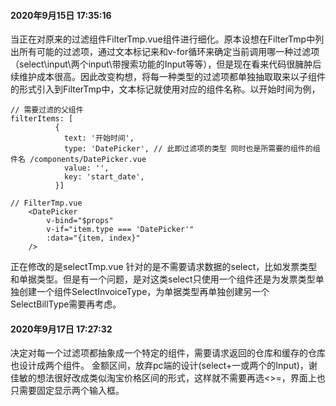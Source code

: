 #### 2020年9月15日 17:35:16
当正在对原来的过滤组件FilterTmp.vue组件进行细化。原本设想在FilterTmp中列出所有可能的过滤项，通过文本标记来和v-for循环来确定当前调用哪一种过滤项（select\input\两个input\带搜索功能的Input等等），但是现在看来代码很臃肿后续维护成本很高。因此改变构想，将每一种类型的过滤项都单独抽取取来以子组件的形式引入到FilterTmp中，文本标记就使用对应的组件名称。以开始时间为例，
```
// 需要过滤的父组件
filterItems: [
          {
            text: '开始时间',
            type: 'DatePicker', // 此即过滤项的类型 同时也是所需要的组件的组件名 /components/DatePicker.vue
            value: '',
            key: 'start_date',
          }]

// FilterTmp.vue
    <DatePicker
        v-bind="$props"
        v-if="item.type === 'DatePicker'"
        :data="{item, index}"
    />
```

正在修改的是selectTmp.vue 针对的是不需要请求数据的select，比如发票类型和单据类型。但是有一个问题，是对这类select只使用一个组件还是为发票类型单独创建一个组件SelectInvoiceType，为单据类型再单独创建另一个SelectBillType需要再考虑。

#### 2020年9月17日 17:27:32
决定对每一个过滤项都抽象成一个特定的组件，需要请求返回的仓库和缓存的仓库也设计成两个组件。
金额区间，放弃pc端的设计(select+一或两个的Input)，谢佳敏的想法很好改成类似淘宝价格区间的形式，这样就不需要再选<>=，界面上也只需要固定显示两个输入框。
